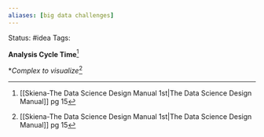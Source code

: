 ```yaml
---
aliases: [big data challenges]
---
```

Status: #idea
Tags: 

**Analysis Cycle Time**[^1]

**Complex  to visualize*[^1]

[^1]:[[Skiena-The Data Science  Design Manual 1st|The Data Science Design Manual]] pg 15